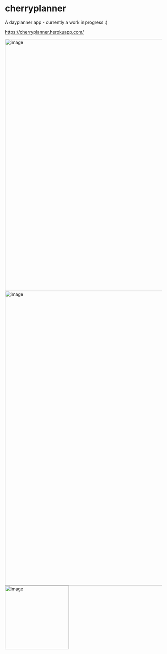# cherryplanner

A dayplanner app - currently a work in progress :)

https://cherryplanner.herokuapp.com/


<img width="811" alt="image" src="https://user-images.githubusercontent.com/59127869/156824506-998e0496-c32f-4b6a-8582-2e0f700a42f4.png">


<img width="949" alt="image" src="https://user-images.githubusercontent.com/59127869/156824235-14eae46c-bb4b-49b3-98e2-f540ab4d4b64.png">


<img width="204" alt="image" src="https://user-images.githubusercontent.com/59127869/156823995-7666186f-4e65-4258-ba17-e369d220ee29.png">

